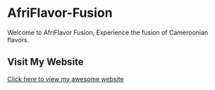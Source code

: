 # AfriFlavor-Fusion
Welcome to AfriFlavor Fusion, Experience the fusion of Cameroonian flavors.
## Visit My Website
[Click here to view my awesome website](file:///C:/Users/lonts/OneDrive/Desktop/AfriFlavor%20Fusion/index.html)
